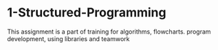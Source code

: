 # 1-Structured-Programming
This assignment is a part of training for algorithms, flowcharts. program development, using libraries and teamwork
